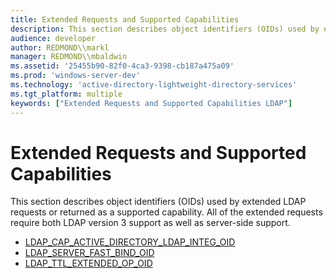 ```yaml
---
title: Extended Requests and Supported Capabilities
description: This section describes object identifiers (OIDs) used by extended LDAP requests or returned as a supported capability. All of the extended requests require both LDAP version 3 support as well as server-side support.
audience: developer
author: REDMOND\\markl
manager: REDMOND\\mbaldwin
ms.assetid: '25455b90-82f0-4ca3-9398-cb187a475a09'
ms.prod: 'windows-server-dev'
ms.technology: 'active-directory-lightweight-directory-services'
ms.tgt_platform: multiple
keywords: ["Extended Requests and Supported Capabilities LDAP"]
---
```


# Extended Requests and Supported Capabilities

This section describes object identifiers (OIDs) used by extended LDAP requests or returned as a supported capability. All of the extended requests require both LDAP version 3 support as well as server-side support.

-   [LDAP\_CAP\_ACTIVE\_DIRECTORY\_LDAP\_INTEG\_OID](ldap-cap-active-directory-ldap-integ-oid.md)
-   [LDAP\_SERVER\_FAST\_BIND\_OID](ldap-server-fast-bind-oid.md)
-   [LDAP\_TTL\_EXTENDED\_OP\_OID](ldap-ttl-extended-op-oid.md)

 

 




